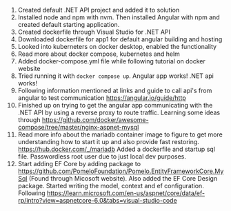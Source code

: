 1. Created default .NET API project and added it to solution
2. Installed node and npm with nvm. Then installed Angular with npm and created default starting application.
3. Created dockerfile through Visual Studio for .NET API
4. Downloaded dockerfile for app1 for default angular building and hosting
5. Looked into kuberneters on docker desktop, enabled the functionality
6. Read more about docker compose, kubernetes and helm
7. Added docker-compose.yml file while following tutorial on docker website
8. Tried running it with `docker compose up`. Angular app works! .NET api works!
9. Following information mentioned at links and guide to call api's from angular to test communication https://angular.io/guide/http
10. Finished up on trying to get the angular app communicating with the .NET API by using a reverse proxy to route traffic. Learning some ideas through https://github.com/docker/awesome-compose/tree/master/nginx-aspnet-mysql
11. Read more info about the mariadb container image to figure to get more understanding how to start it up and also provide fast restoring. https://hub.docker.com/_/mariadb Added a dockerfile and startup sql file. Passwordless root user due to just local dev purposes.
12. Start adding EF Core by adding package to https://github.com/PomeloFoundation/Pomelo.EntityFrameworkCore.MySql (Found through Micosoft website). Also added the EF Core Design package. Started writing the model, context and ef configuration. Following https://learn.microsoft.com/en-us/aspnet/core/data/ef-rp/intro?view=aspnetcore-6.0&tabs=visual-studio-code